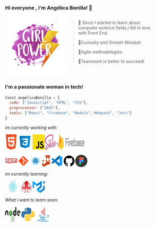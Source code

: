 ### Hi everyone , i'm Angélica Bonilla! 👋
<div style="display: flex;">
<img src="./Img/Readme-pic.svg" width=200>
<div>

 > 🌻 Since I started to learn about computer science fields,i fell in love with Front End.
 >
 > 🌻Curiosity and Growth Mindset
 >
 > 🌻Agile methodologies
 >
 > 🌻Teamwork is better to succeed!
 >

</div>
</div>

 
</div>


### I'm a passionate woman in tech!

```javascript
Const angelicaBonilla = {
  code: ["Javascript", "HTML", "CSS"],
  preprocessor: ["SASS"],
  tools: ["React", "Firebase", "NodeJs","Webpack", "Jest"]
}
```

*im currently working with:*


<div style="display: flex;">
<img src="./Img/Html-logo.svg" width=40>
<img src="./Img/Css-logo.svg" width=50>
<img src="./Img/JavaScript-logo.svg" width=40>
<img src="./Img/Sass-logo.svg" width=45>
<img src="./Img/Firebase-logo.svg" width=85>
</div>
<br>
<div style="display: flex;">
<img src="./Img/npm-logo.png" width=40>
<img src="./Img/git-logo.png" width=40>
<img src="./Img/webpack-logo.png" width=40>
<img src="./Img/jest-logo.png" width=30>
<img src="./Img/Vsc-logo.png" width=40>
<img src="./Img/github-logo.png" width=40>
<img src="./Img/figma-logo.png" width=40>
</div>

*im currently learning:*
 <div style="display: flex;">
<img src="./Img/React-logo.svg" width=50>
<img src="./Img/react-testing-logo.png" width=40>
<img src="./Img/material-ui-logo.png" width=40>
</div>



*What i want to learn soon:*
<div style="display: flex;">
<img src="./Img/Node.js-logo.svg" width=50>
<img src="./Img/phyton-logo.png" width=50>
<img src="./Img/java-logo.png" width=50>
</div>











